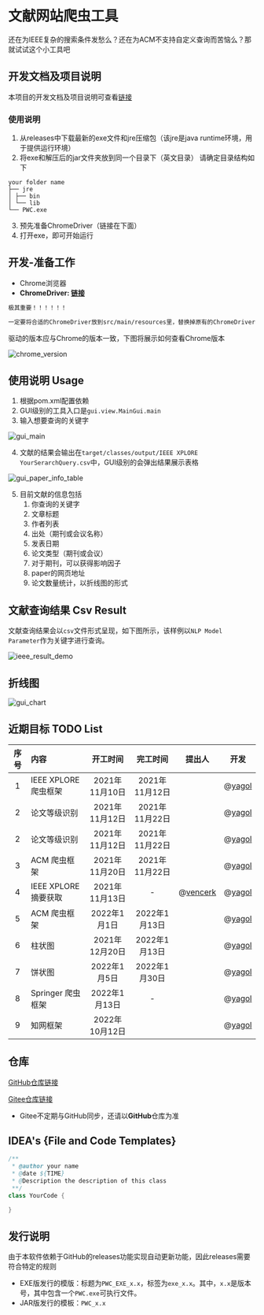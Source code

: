 # 文献网站爬虫工具

还在为IEEE复杂的搜索条件发愁么？还在为ACM不支持自定义查询而苦恼么？那就试试这个小工具吧

## 开发文档及项目说明

本项目的开发文档及项目说明可查看[链接](https://yagol2020.github.io/project/pwc.html)

### 使用说明

1. 从releases中下载最新的exe文件和jre压缩包（该jre是java runtime环境，用于提供运行环境）
2. 将exe和解压后的jar文件夹放到同一个目录下（英文目录） 请确定目录结构如下

```tree
your folder name 
├── jre
│ ├── bin
│ └── lib
└── PWC.exe
```

3. 预先准备ChromeDriver（链接在下面）
4. 打开exe，即可开始运行

## 开发-准备工作

* Chrome浏览器
* **ChromeDriver: [链接](http://chromedriver.storage.googleapis.com/index.html)**

```markdown
极其重要！！！！！！

一定要将合适的ChromeDriver放到src/main/resources里，替换掉原有的ChromeDriver!
```

驱动的版本应与Chrome的版本一致，下图将展示如何查看Chrome版本

<img alt="chrome_version" src="./images/chrome_version.png"/>

## 使用说明 Usage

1. 根据pom.xml配置依赖
2. GUI级别的工具入口是`gui.view.MainGui.main`
3. 输入想要查询的关键字

<img alt="gui_main" src="./images/gui_main.png"/>

4. 文献的结果会输出在`target/classes/output/IEEE XPLORE YourSerarchQuery.csv`中，GUI级别的会弹出结果展示表格

<img alt="gui_paper_info_table" src="./images/gui_paper_info_table.png"/>

5. 目前文献的信息包括
    1. 你查询的关键字
    2. 文章标题
    3. 作者列表
    4. 出处（期刊或会议名称）
    5. 发表日期
    6. 论文类型（期刊或会议）
    7. 对于期刊，可以获得影响因子
    8. paper的网页地址
    9. 论文数量统计，以折线图的形式

## 文献查询结果 Csv Result

文献查询结果会以`csv`文件形式呈现，如下图所示，该样例以`NLP Model Parameter`作为关键字进行查询。

<img alt="ieee_result_demo" src="./images/ieee_result_demo.png"/>

## 折线图

<img alt="gui_chart" src="./images/gui_chart.png"/>

## 近期目标 TODO List

| 序号  | 内容               |    开工时间     |    完工时间     | 提出人                                    |                           开发                            |
|:---:|:-----------------|:-----------:|:-----------:|----------------------------------------|:-------------------------------------------------------:|
|  1  | IEEE XPLORE 爬虫框架 | 2021年11月10日 | 2021年11月12日 |                                        |         @[yagol](https://github.com/yagol2020)          |
|  2  | 论文等级识别           | 2021年11月12日 | 2021年11月22日 |                                        |         @[yagol](https://github.com/yagol2020)          |
|  2  | 论文等级识别           | 2021年11月12日 | 2021年11月22日 |                                        |         @[yagol](https://github.com/yagol2020)          |
|  3  | ACM 爬虫框架         | 2021年11月20日 | 2021年11月22日 |                                        |         @[yagol](https://github.com/yagol2020)          |
|  4  | IEEE XPLORE 摘要获取 | 2021年11月13日 |      -      | @[vencerk](https://github.com/vencerk) |         @[yagol](https://github.com/yagol2020)          |
|  5  | ACM 爬虫框架         |  2022年1月1日  | 2022年1月13日  |                                        |         @[yagol](https://github.com/yagol2020)          |
|  6  | 柱状图              | 2021年12月20日 | 2022年1月13日  |                                        |         @[yagol](https://github.com/yagol2020)          |
|  7  | 饼状图              |  2022年1月5日  | 2022年1月30日  |                                        |         @[yagol](https://github.com/yagol2020)          |
|  8  | Springer 爬虫框架    | 2022年1月13日  |      -      |                                        |         @[yagol](https://github.com/yagol2020)          |
|  9  | 知网框架             | 2022年10月12日 |             |                                        |            @[yagol](https://github.com/yagol2020)       |

## 仓库

[GitHub仓库链接](https://github.com/yagol2020/PaperWebCrawler)

[Gitee仓库链接](https://gitee.com/yagol2020/PaperWebCrawler)

* Gitee不定期与GitHub同步，还请以**GitHub**仓库为准

## IDEA's {File and Code Templates}

```java
/**
 * @author your name
 * @date ${TIME}
 * @Description the description of this class
 **/
class YourCode {

}
```

## 发行说明

由于本软件依赖于GitHub的releases功能实现自动更新功能，因此releases需要符合特定的规则

* EXE版发行的模版：标题为`PWC_EXE_x.x`，标签为`exe_x.x`。其中，`x.x`是版本号，其中包含一个`PWC.exe`可执行文件。
* JAR版发行的模板：`PWC_x.x`

